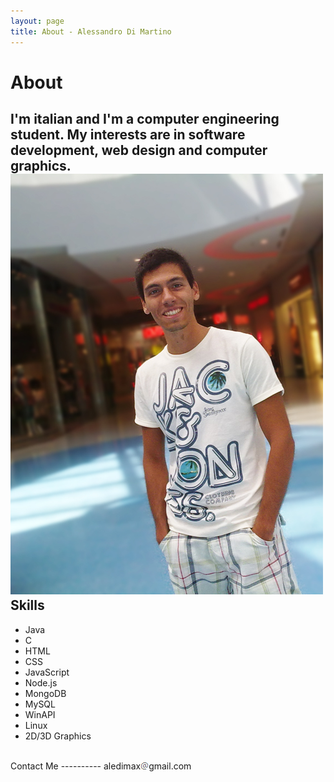 ```yaml
---
layout: page
title: About - Alessandro Di Martino
---
```


About
=====
I'm italian and I'm a computer engineering student.
My interests are in software development, web design and computer graphics.
<br />
<img class='image' src='/images/alessandro-di-martino.jpg' alt='Alessandro Di Martino photo'/>
<br />
Skills
------
* Java
* C
* HTML
* CSS
* JavaScript
* Node.js
* MongoDB
* MySQL
* WinAPI
* Linux
* 2D/3D Graphics
<br />
Contact Me
----------
aledimax<img id='at-symbol' src='/images/at-symbol.png' alt='At symbol'/>gmail.com
